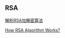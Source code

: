 RSA
-------------

[解析RSA加解密算法](http://www.longluo.me/blog/2013/09/24/How-RSA-Encrypt-And-Decrypt-Algorithm-Works/)

[How RSA Algorithm Works?](http://www.longluo.me/blog/2013/09/24/How-RSA-Encrypt-And-Decrypt-Algorithm-Works/)





